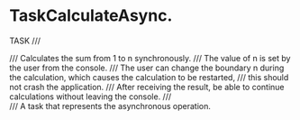 # TaskCalculateAsync.
TASK
/// <summary>
        /// Calculates the sum from 1 to n synchronously.
        /// The value of n is set by the user from the console.
        /// The user can change the boundary n during the calculation, which causes the calculation to be restarted,
        /// this should not crash the application.
        /// After receiving the result, be able to continue calculations without leaving the console.
        /// </summary>
        /// <returns>A task that represents the asynchronous operation.</returns>
